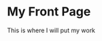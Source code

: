 My Front Page
========================================================

This is where I will put my work 
